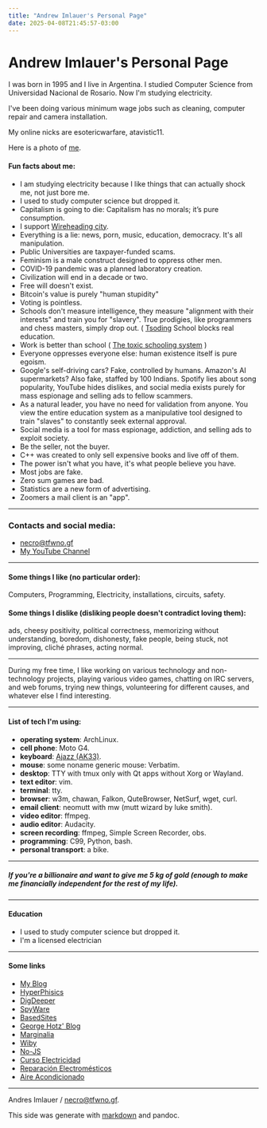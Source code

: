 ```yaml
---
title: "Andrew Imlauer's Personal Page"
date: 2025-04-08T21:45:57-03:00
---
```

# Andrew Imlauer's Personal Page

I was born in 1995 and I live in Argentina. I studied Computer Science from Universidad Nacional de Rosario. Now I'm studying electricity.

I've been doing various minimum wage jobs such as cleaning, computer repair and camera installation.

My online nicks are esotericwarfare, atavistic11.

Here is a photo of [me](https://miinstagram.github.io/me/mpv-shot0034.jpg).

#### Fun facts about me:

* I am studying electricity because I like things that can actually shock me, not just bore me.
* I used to study computer science but dropped it.
* Capitalism is going to die: Capitalism has no morals; it’s pure consumption.
* I support [Wireheading city](https://geohot.github.io/blog/jekyll/update/2023/04/11/wireheading-city.html).
* Everything is a lie: news, porn, music, education, democracy. It's all manipulation.
* Public Universities are taxpayer-funded scams.
* Feminism is a male construct designed to oppress other men.
* COVID-19 pandemic was a planned laboratory creation.
* Civilization will end in a decade or two.
* Free will doesn't exist.
* Bitcoin's value is purely "human stupidity"
* Voting is pointless.
* Schools don't measure intelligence, they measure "alignment with their interests" and train you for "slavery". True prodigies, like programmers and chess masters, simply drop out. ( [Tsoding](https://www.youtube.com/embed/6Ptopme84Vw)
School blocks real education.
* Work is better than school ( [The toxic schooling system](https://digdeeper.love/articles/school.xhtml) )
* Everyone oppresses everyone else: human existence itself is pure egoism.</li>
* Google's self-driving cars? Fake, controlled by humans. Amazon's AI supermarkets? Also fake, staffed by 100 Indians. Spotify lies about song popularity, YouTube hides dislikes, and social media exists purely for mass espionage and selling ads to fellow scammers.
* As a natural leader, you have no need for validation from anyone. You view the entire education system as a manipulative tool designed to train "slaves" to constantly seek external approval.
* Social media is a tool for mass espionage, addiction, and selling ads to exploit society.
* Be the seller, not the buyer.
* C++ was created to only sell expensive books and live off of them.
* The power isn't what you have, it's what people believe you have.
* Most jobs are fake.
* Zero sum games are bad.
* Statistics are a new form of advertising.
* Zoomers a mail client is an "app".

---

### Contacts and social media:

* [necro@tfwno.gf](mailto:necro@tfwno.gf)
* [My YouTube Channel](https://www.youtube.com/channel/UCIBeANd-ORSKPOg7PPMWCqw)

---

#### Some things I like (no particular order):

Computers, Programming, Electricity, installations, circuits, safety.

#### Some things I dislike (disliking people doesn't contradict loving them):

ads, cheesy positivity, political correctness, memorizing without understanding, boredom, dishonesty, fake people, being stuck, not improving, cliché phrases, acting normal.

---

During my free time, I like working on various technology and non-technology projects, playing various video games, chatting on IRC servers, and web forums, trying new things, volunteering for different causes, and whatever else I find interesting.

---

#### List of tech I'm using:

* **operating system**: ArchLinux.
* **cell phone**: Moto G4.
* **keyboard**: [Ajazz (AK33)](https://vas.neocities.org/pics/ak33_vs_old.jpg).
* **mouse**: some noname generic mouse: Verbatim.
* **desktop**: TTY with tmux only with Qt apps without Xorg or Wayland.
* **text editor**: vim.
* **terminal**: tty.
* **browser**: w3m, chawan, Falkon, QuteBrowser, NetSurf, wget, curl.
* **email client**: neomutt with mw (mutt wizard by luke smith).
* **video editor**: ffmpeg.
* **audio editor**: Audacity.
* **screen recording**: ffmpeg, Simple Screen Recorder, obs.
* **programming**: C99, Python, bash.
* **personal transport**: a bike.

---

##### If you're a billionaire and want to give me 5 kg of gold (enough to make me financially independent for the rest of my life).

---

#### Education

* I used to study computer science but dropped it.
* I'm a licensed electrician

---

#### Some links

* [My Blog](https://imlauera.github.io)
* [HyperPhisics](http://hyperphysics.phy-astr.gsu.edu/hbasees/hframe.html)
* [DigDeeper](https://digdeeper.love/)
* [SpyWare](https://spyware.neocities.org/articles/)
* [BasedSites](https://basedsites.neocities.org)
* [George Hotz' Blog](https://geohot.github.io/blog)
* [Marginalia](https://explore2.marginalia.nu/)
* [Wiby](https://wiby.me)
* [No-JS](https://no-js.club/)
* [Curso Electricidad](https://cursoelectricidad.github.io/)
* [Reparación Electromésticos](https://cursoelectrodomesticos.github.io/)
* [Aire Acondicionado](https://cursoaa.github.io/)

---

Andres Imlauer / [necro@tfwno.gf](mailto:necro@tfwno.gf).

This side was generate with [markdown](/markdown.html) and pandoc.
